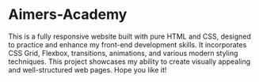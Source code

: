 # Aimers-Academy
This is a fully responsive website built with pure HTML and CSS, designed to practice and enhance my front-end development skills. It incorporates CSS Grid, Flexbox, transitions, animations, and various modern styling techniques. This project showcases my ability to create visually appealing and well-structured web pages. Hope you like it!
